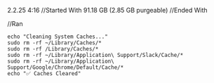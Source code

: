 
2.2.25 4:16
//Started With
91.18 GB (2.85 GB purgeable)
//Ended With 

//Ran
```
echo "Cleaning System Caches..."
sudo rm -rf ~/Library/Caches/*
sudo rm -rf /Library/Caches/*
sudo rm -rf ~/Library/Application\ Support/Slack/Cache/*
sudo rm -rf ~/Library/Application\ Support/Google/Chrome/Default/Cache/*
echo "✅ Caches Cleared"
```
